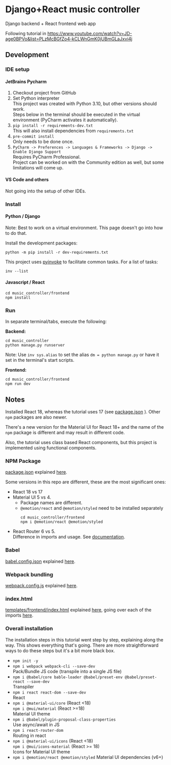 # Django+React music controller
Django backend + React frontend web app

Following tutorial in
https://www.youtube.com/watch?v=JD-age0BPVo&list=PLzMcBGfZo4-kCLWnGmK0jUBmGLaJxvi4j

## Development
### IDE setup
#### JetBrains Pycharm
1. Checkout project from GitHub
2. Set Python interpreter  
   This project was created with Python 3.10, but other versions should work.  
   Steps below in the terminal should be executed in the virtual environment (PyCharm activates it
   automatically).
3. `pip install -r requirements-dev.txt`  
   This will also install dependencies from `requirements.txt`
4. `pre-commit install`  
   Only needs to be done once.
5. `PyCharm -> Preferences -> Languages & Frameworks -> Django -> Enable Django Support`  
   Requires PyCharm Professional.  
   Project can be worked on with the Community edition as well, but some limitations will come up.

#### VS Code and others
Not going into the setup of other IDEs.

### Install
#### Python / Django
Note: Best to work on a virtual environment.
This page doesn't go into how to do that.

Install the development packages:
```
python -m pip install -r dev-requirements.txt
```

This project uses [pyinvoke](https://www.pyinvoke.org/) to facilitate common tasks.
For a list of tasks:
```
inv --list
```

#### Javascript / React
```
cd music_controller/frontend
npm install
```

### Run
In separate terminal/tabs, execute the following:

**Backend:**
```
cd music_controller
python manage.py runserver
```
Note: Use `inv sys.alias` to set the alias `dm = python manage.py` or have it set in the terminal's
start scripts.

**Frontend:**
```
cd music_controller/frontend
npm run dev
```

## Notes
Installed React 18, whereas the tutorial uses 17 (see
[package.json](https://github.com/techwithtim/Music-Controller-Web-App-Tutorial/blob/main/Tutorial%201%20-%204/frontend/package.json)
). Other `npm` packages are also newer.

There's a new version for the Material UI for React 18+ and the name of the `npm` package is different and may result
in different code.

Also, the tutorial uses class based React components, but this project is implemented using
functional components.

### NPM Package
[package.json](https://github.com/techwithtim/Music-Controller-Web-App-Tutorial/blob/main/Tutorial%201%20-%204/frontend/package.json)
explained [here](https://youtu.be/6c2NqDyxppU?t=733).

Some versions in this repo are different, these are the most significant ones:
* React 18 vs 17
* Material UI 5 vs 4.  
  - Package names are different.
  - `@emotion/react` and `@emotion/styled` need to be installed separately
    ```
    cd music_controller/frontend
    npm i @emotion/react @emotion/styled
    ```
* React Router 6 vs 5.  
  Difference in imports and usage. See
  [documentation](https://reactrouter.com/en/6.4.5/upgrading/v5).

### Babel
[babel.config.json](https://github.com/techwithtim/Music-Controller-Web-App-Tutorial/blob/main/Tutorial%201%20-%204/frontend/babel.config.json)
explained [here](https://youtu.be/6c2NqDyxppU?t=542).

### Webpack bundling
[webpack.config.js](https://github.com/techwithtim/Music-Controller-Web-App-Tutorial/blob/main/Tutorial%201%20-%204/frontend/webpack.config.js)
explained [here](https://youtu.be/6c2NqDyxppU?t=605).

### index.html
[templates/frontend/index.html](https://github.com/techwithtim/Music-Controller-Web-App-Tutorial/blob/main/Tutorial%201%20-%204/frontend/templates/frontend/index.html)
explained [here](https://youtu.be/6c2NqDyxppU?t=876), going over each of the imports
[here](https://youtu.be/6c2NqDyxppU?t=974).

### Overall installation
The installation steps in this tutorial went step by step, explaining along the way. This shows
everything that's going. There are more straightforward ways to do these steps but it's a bit more
black box.

* `npm init -y`
* `npm i webpack webpack-cli --save-dev`  
  Pack/Bundle JS code (transpile into a single JS file)
* `npm i @babel/core bable-loader @babel/preset-env @babel/preset-react --save-dev`  
  Transpiler
* `npm i react react-dom --save-dev`  
  React
* `npm i @material-ui/core` (React <18)  
  `npm i @mui/material` (React >=18)  
  Material UI theme
* `npm i @babel/plugin-proposal-class-properties`  
  Use async/await in JS
* `npm i react-router-dom`  
  Routing in react
* `npm i @material-ui/icons` (React <18)  
  `npm i @mui/icons-material` (React >= 18)  
  Icons for Material UI theme
* `npm i @emotion/react @emotion/styled`
  Material UI dependencies (v6+)
